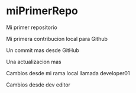 # miPrimerRepo
Mi primer repositorio

Mi primera contribucion local para Github

Un commit mas desde GitHub

Una actualizacion mas

Cambios desde mi rama local llamada developer01

Cambios desde dev editor
